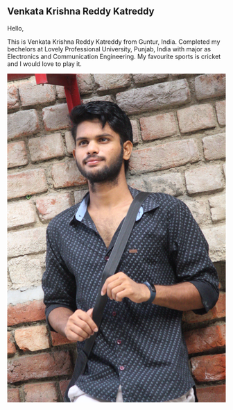 ## Venkata Krishna Reddy Katreddy

Hello, 

This is Venkata Krishna Reddy Katreddy from Guntur, India. Completed my bechelors at Lovely Professional University, Punjab, India with major as Electronics and Communication Engineering. My favourite sports is cricket and I would love to play it.

![Image of Mine](images/kittu.jpg)